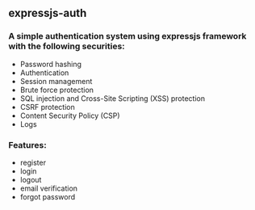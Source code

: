 ## expressjs-auth

### A simple authentication system using expressjs framework with the following securities:

- Password hashing
- Authentication
- Session management
- Brute force protection
- SQL injection and Cross-Site Scripting (XSS) protection
- CSRF protection
- Content Security Policy (CSP)
- Logs

### Features:

- register
- login
- logout
- email verification
- forgot password